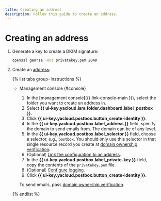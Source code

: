 ```yaml
---
title: Creating an address
description: Follow this guide to create an address.
---
```


# Creating an address

1. Generate a key to create a DKIM signature:

    ```bash
    openssl genrsa -out privatekey.pem 2048
    ```

1. Create an [address](../concepts/glossary.md#adress):

    {% list tabs group=instructions %}

    - Management console {#console}

        1. In the [management console]({{ link-console-main }}), select the folder you want to create an address in.
        1. Select **{{ ui-key.yacloud.iam.folder.dashboard.label_postbox }}**.
        1. Click **{{ ui-key.yacloud.postbox.button_create-identity }}**.
        1. In the **{{ ui-key.yacloud.postbox.label_address }}** field, specify the domain to send emails from. The domain can be of any level.
        1. In the **{{ ui-key.yacloud.postbox.label_selector }}** field, choose a selector, e.g., `postbox`. You should only use this selector in that single resource record you create at [domain ownership verification](check-domain.md).
        1. (Optional) [Link the configuration to an address](bind-configuration.md).
        1. In the **{{ ui-key.yacloud.postbox.label_private-key }}** field, copy the contents of the `privatekey.pem` file.
        1. (Optional) [Configure logging](logs-write.md).
        1. Click **{{ ui-key.yacloud.postbox.button_create-identity }}**.

        To send emails, pass [domain ownership verification](check-domain.md).

    {% endlist %}
